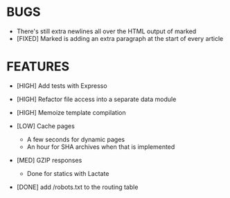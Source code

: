 BUGS
====

* There's still extra newlines all over the HTML output of marked
* [FIXED] Marked is adding an extra paragraph at the start of every article

FEATURES
========
* [HIGH] Add tests with Expresso
* [HIGH] Refactor file access into a separate data module
* [HIGH] Memoize template compilation
* [LOW] Cache pages
    * A few seconds for dynamic pages
    * An hour for SHA archives when that is implemented
* [MED] GZIP responses
    * Done for statics with Lactate

* [DONE] add /robots.txt to the routing table
